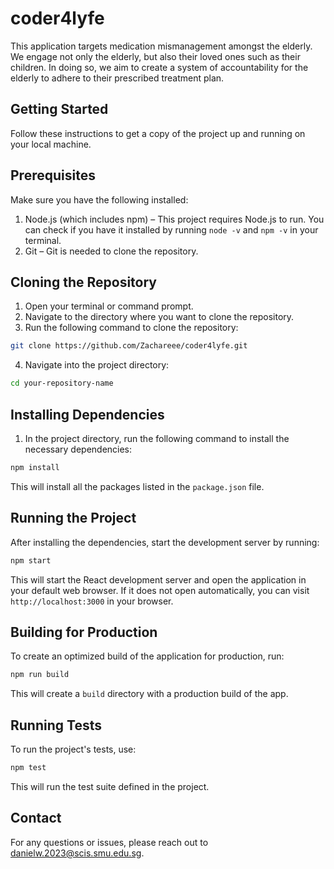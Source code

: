 # coder4lyfe

This application targets medication mismanagement amongst the elderly. We engage not only the elderly, but also their loved ones such as their children. In doing so, we aim to create a system of accountability for the elderly to adhere to their prescribed treatment plan.

## Getting Started
Follow these instructions to get a copy of the project up and running on your local machine.

## Prerequisites
Make sure you have the following installed:

1. Node.js (which includes npm) – This project requires Node.js to run. You can check if you have it installed by running `node -v` and `npm -v` in your terminal.
2. Git – Git is needed to clone the repository.
   
## Cloning the Repository
1. Open your terminal or command prompt.
2. Navigate to the directory where you want to clone the repository.
3. Run the following command to clone the repository:

```sh
git clone https://github.com/Zachareee/coder4lyfe.git
```

4. Navigate into the project directory:

```sh
cd your-repository-name
```

## Installing Dependencies
1. In the project directory, run the following command to install the necessary dependencies:

```sh
npm install
```
This will install all the packages listed in the `package.json` file.

## Running the Project
After installing the dependencies, start the development server by running:

```sh
npm start
```

This will start the React development server and open the application in your default web browser. If it does not open automatically, you can visit `http://localhost:3000` in your browser.

## Building for Production
To create an optimized build of the application for production, run:

```sh
npm run build
```

This will create a `build` directory with a production build of the app.

## Running Tests
To run the project's tests, use:

```sh
npm test
```

This will run the test suite defined in the project.

## Contact
For any questions or issues, please reach out to danielw.2023@scis.smu.edu.sg.
